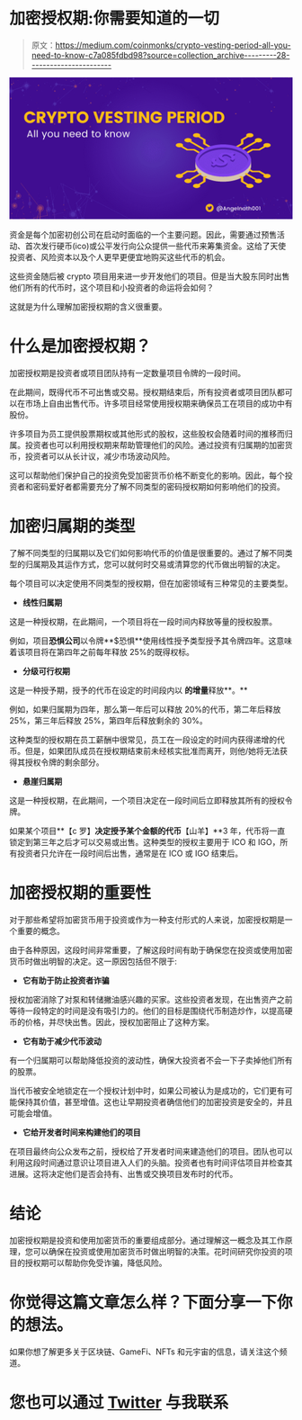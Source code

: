 # 加密授权期:你需要知道的一切

> 原文：<https://medium.com/coinmonks/crypto-vesting-period-all-you-need-to-know-c7a085fdbd98?source=collection_archive---------28----------------------->

![](img/05eb78c1cee47273c2cbdbe83fbd36f3.png)

资金是每个加密初创公司在启动时面临的一个主要问题。因此，需要通过预售活动、首次发行硬币(ico)或公平发行向公众提供一些代币来筹集资金。这给了天使投资者、风险资本以及个人更早更便宜地购买这些代币的机会。

这些资金随后被 crypto 项目用来进一步开发他们的项目。但是当大股东同时出售他们所有的代币时，这个项目和小投资者的命运将会如何？

这就是为什么理解加密授权期的含义很重要。

# 什么是加密授权期？

加密授权期是投资者或项目团队持有一定数量项目令牌的一段时间。

在此期间，既得代币不可出售或交易。授权期结束后，所有投资者或项目团队都可以在市场上自由出售代币。许多项目经常使用授权期来确保员工在项目的成功中有股份。

许多项目为员工提供股票期权或其他形式的股权，这些股权会随着时间的推移而归属。投资者也可以利用授权期来帮助管理他们的风险。通过投资有归属期的加密货币，投资者可以从长计议，减少市场波动风险。

这可以帮助他们保护自己的投资免受加密货币价格不断变化的影响。因此，每个投资者和密码爱好者都需要充分了解不同类型的密码授权期如何影响他们的投资。

# 加密归属期的类型

了解不同类型的归属期以及它们如何影响代币的价值是很重要的。通过了解不同类型的归属期及其运作方式，您可以就何时交易或清算您的代币做出明智的决定。

每个项目可以决定使用不同类型的授权期，但在加密领域有三种常见的主要类型。

*   **线性归属期**

这是一种授权期，在此期间，一个项目将在一段时间内释放等量的授权股票。

例如，项目**恐惧公司**以令牌**$恐惧**使用线性授予类型授予其令牌四年。这意味着该项目将在第四年之前每年释放 25%的既得权标。

*   **分级可行权期**

这是一种授予期，授予的代币在设定的时间段内以 **的增量**释放**。**

例如，如果归属期为四年，那么第一年后可以释放 20%的代币，第二年后释放 25%，第三年后释放 25%，第四年后释放剩余的 30%。

这种类型的授权期在员工薪酬中很常见，员工在一段设定的时间内获得递增的代币。但是，如果团队成员在授权期结束前未经核实批准而离开，则他/她将无法获得其授权令牌的剩余部分。

*   **悬崖归属期**

这是一种授权期，在此期间，一个项目决定在一段时间后立即释放其所有的授权令牌。

如果某个项目**【c 罗】**决定授予某个金额的代币**【山羊】**3 年，代币将一直锁定到第三年之后才可以交易或出售。这种类型的授权主要用于 ICO 和 IGO，所有投资者只允许在一段时间后出售，通常是在 ICO 或 IGO 结束后。

# 加密授权期的重要性

对于那些希望将加密货币用于投资或作为一种支付形式的人来说，加密授权期是一个重要的概念。

由于各种原因，这段时间非常重要，了解这段时间有助于确保您在投资或使用加密货币时做出明智的决定。这一原因包括但不限于:

*   **它有助于防止投资者诈骗**

授权加密消除了对泵和转储撇油感兴趣的买家。这些投资者发现，在出售资产之前等待一段特定的时间是没有吸引力的。他们的目标是围绕代币制造炒作，以提高硬币的价格，并尽快出售。因此，授权加密阻止了这种方案。

*   **它有助于减少代币波动**

有一个归属期可以帮助降低投资的波动性，确保大投资者不会一下子卖掉他们所有的股票。

当代币被安全地锁定在一个授权计划中时，如果公司被认为是成功的，它们更有可能保持其价值，甚至增值。这也让早期投资者确信他们的加密投资是安全的，并且可能会增值。

*   **它给开发者时间来构建他们的项目**

在项目最终向公众发布之前，授权给了开发者时间来建造他们的项目。团队也可以利用这段时间通过意识让项目进入人们的头脑。投资者也有时间评估项目并检查其进展。这将决定他们是否会持有、出售或交换项目发布时的代币。

# 结论

加密授权期是投资和使用加密货币的重要组成部分。通过理解这一概念及其工作原理，您可以确保在投资或使用加密货币时做出明智的决策。花时间研究你投资的项目的授权期可以帮助你免受诈骗，降低风险。

# 你觉得这篇文章怎么样？下面分享一下你的想法。

如果你想了解更多关于区块链、GameFi、NFTs 和元宇宙的信息，请关注这个频道。

# 您也可以通过 [Twitter](https://www.twitter.com/Angelnath001) 与我联系